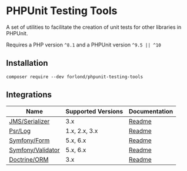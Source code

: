 # PHPUnit Testing Tools

A set of utilities to facilitate the creation of unit tests for other libraries in PHPUnit.

Requires a PHP version `^8.1` and a PHPUnit version `^9.5 || ^10`

## Installation

```
composer require --dev forlond/phpunit-testing-tools
```

## Integrations

| Name                                                       | Supported Versions | Documentation                         |
|------------------------------------------------------------|--------------------|---------------------------------------|
| [JMS/Serializer](https://github.com/schmittjoh/serializer) | 3.x                | [Readme](./docs/jms_serializer.md)    |
| [Psr/Log](https://github.com/php-fig/log)                  | 1.x, 2.x, 3.x      | [Readme](./docs/psr_log.md)           |
| [Symfony/Form](https://github.com/symfony/form)            | 5.x, 6.x           | [Readme](./docs/symfony_form.md)      |
| [Symfony/Validator](https://github.com/symfony/validator)  | 5.x, 6.x           | [Readme](./docs/symfony_validator.md) |
| [Doctrine/ORM](https://github.com/doctrine/orm)            | 3.x                | [Readme](./docs/doctrine_orm.md)      |
